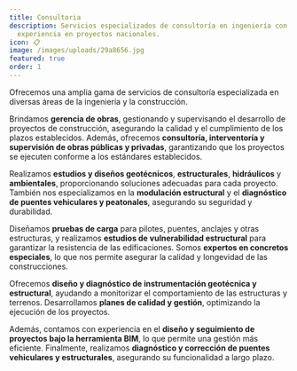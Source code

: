 ```yaml
---
title: Consultoria
description: Servicios especializados de consultoría en ingeniería con amplia
  experiencia en proyectos nacionales.
icon: 📋
image: /images/uploads/29a8656.jpg
featured: true
order: 1
---
```

Ofrecemos una amplia gama de servicios de consultoría especializada en diversas áreas de la ingeniería y la construcción.

Brindamos **gerencia de obras**, gestionando y supervisando el desarrollo de proyectos de construcción, asegurando la calidad y el cumplimiento de los plazos establecidos. Además, ofrecemos **consultoría, interventoría y supervisión de obras públicas y privadas**, garantizando que los proyectos se ejecuten conforme a los estándares establecidos.

Realizamos **estudios y diseños geotécnicos**, **estructurales**, **hidráulicos** y **ambientales**, proporcionando soluciones adecuadas para cada proyecto. También nos especializamos en la **modulación estructural** y el **diagnóstico de puentes vehiculares y peatonales**, asegurando su seguridad y durabilidad.

Diseñamos **pruebas de carga** para pilotes, puentes, anclajes y otras estructuras, y realizamos **estudios de vulnerabilidad estructural** para garantizar la resistencia de las edificaciones. Somos **expertos en concretos especiales**, lo que nos permite asegurar la calidad y longevidad de las construcciones.

Ofrecemos **diseño y diagnóstico de instrumentación geotécnica y estructural**, ayudando a monitorizar el comportamiento de las estructuras y terrenos. Desarrollamos **planes de calidad y gestión**, optimizando la ejecución de los proyectos.

Además, contamos con experiencia en el **diseño y seguimiento de proyectos bajo la herramienta BIM**, lo que permite una gestión más eficiente. Finalmente, realizamos **diagnóstico y corrección de puentes vehiculares y estructurales**, asegurando su funcionalidad a largo plazo.
